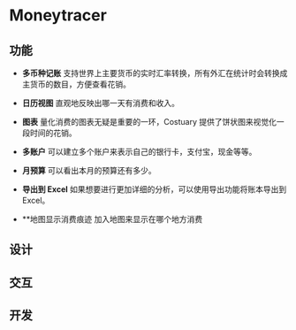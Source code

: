 # Moneytracer

## 功能
- **多币种记账**
支持世界上主要货币的实时汇率转换，所有外汇在统计时会转换成主货币的数目，方便查看花销。

- **日历视图**
直观地反映出哪一天有消费和收入。

- **图表**
量化消费的图表无疑是重要的一环，Costuary 提供了饼状图来视觉化一段时间的花销。

- **多账户**
可以建立多个账户来表示自己的银行卡，支付宝，现金等等。

- **月预算**
可以看出本月的预算还有多少。

- **导出到 Excel**
如果想要进行更加详细的分析，可以使用导出功能将账本导出到 Excel。

- **地图显示消费痕迹
加入地图来显示在哪个地方消费

## 设计

## 交互

## 开发
